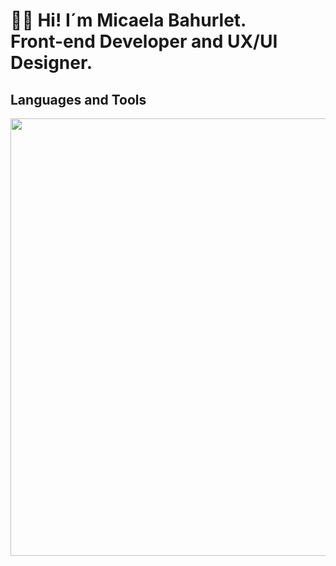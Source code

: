<h1 align="start">👋🏽 Hi! I´m Micaela Bahurlet. <br /> Front-end Developer and UX/UI Designer. </h1> 


<!--Languages and Tools Section-->       
<h2 align="start">Languages and Tools</h2> 
<p align="start">
<img width="700px"  src="https://skillicons.dev/icons?i=html,css,js,bootstrap,react,vite,nodejs,express,mongo,git,github,vscode,postman,figma,PS,perline=5"  />
</p>
<br />
